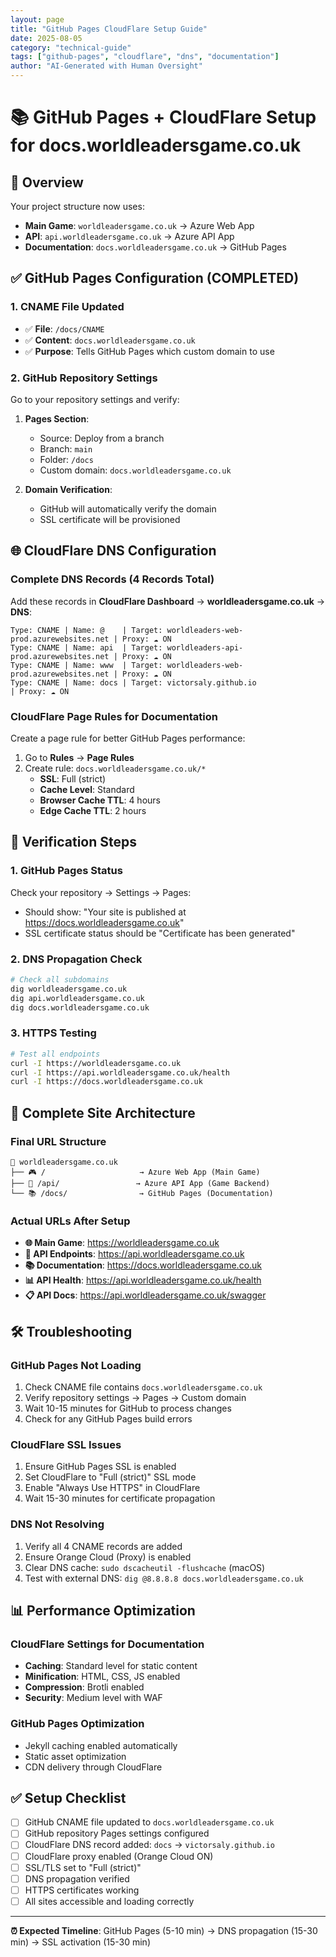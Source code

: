 ```yaml
---
layout: page
title: "GitHub Pages CloudFlare Setup Guide"
date: 2025-08-05
category: "technical-guide"
tags: ["github-pages", "cloudflare", "dns", "documentation"]
author: "AI-Generated with Human Oversight"
---
```


# 📚 GitHub Pages + CloudFlare Setup for docs.worldleadersgame.co.uk

## 🎯 Overview

Your project structure now uses:

- **Main Game**: `worldleadersgame.co.uk` → Azure Web App
- **API**: `api.worldleadersgame.co.uk` → Azure API App
- **Documentation**: `docs.worldleadersgame.co.uk` → GitHub Pages

## ✅ GitHub Pages Configuration (COMPLETED)

### 1. CNAME File Updated

- ✅ **File**: `/docs/CNAME`
- ✅ **Content**: `docs.worldleadersgame.co.uk`
- ✅ **Purpose**: Tells GitHub Pages which custom domain to use

### 2. GitHub Repository Settings

Go to your repository settings and verify:

1. **Pages Section**:

   - Source: Deploy from a branch
   - Branch: `main`
   - Folder: `/docs`
   - Custom domain: `docs.worldleadersgame.co.uk`

2. **Domain Verification**:
   - GitHub will automatically verify the domain
   - SSL certificate will be provisioned

## 🌐 CloudFlare DNS Configuration

### Complete DNS Records (4 Records Total)

Add these records in **CloudFlare Dashboard** → **worldleadersgame.co.uk** → **DNS**:

```
Type: CNAME | Name: @    | Target: worldleaders-web-prod.azurewebsites.net | Proxy: ☁️ ON
Type: CNAME | Name: api  | Target: worldleaders-api-prod.azurewebsites.net | Proxy: ☁️ ON
Type: CNAME | Name: www  | Target: worldleaders-web-prod.azurewebsites.net | Proxy: ☁️ ON
Type: CNAME | Name: docs | Target: victorsaly.github.io                    | Proxy: ☁️ ON
```

### CloudFlare Page Rules for Documentation

Create a page rule for better GitHub Pages performance:

1. Go to **Rules** → **Page Rules**
2. Create rule: `docs.worldleadersgame.co.uk/*`
   - **SSL**: Full (strict)
   - **Cache Level**: Standard
   - **Browser Cache TTL**: 4 hours
   - **Edge Cache TTL**: 2 hours

## 🔧 Verification Steps

### 1. GitHub Pages Status

Check your repository → Settings → Pages:

- Should show: "Your site is published at https://docs.worldleadersgame.co.uk"
- SSL certificate status should be "Certificate has been generated"

### 2. DNS Propagation Check

```bash
# Check all subdomains
dig worldleadersgame.co.uk
dig api.worldleadersgame.co.uk
dig docs.worldleadersgame.co.uk
```

### 3. HTTPS Testing

```bash
# Test all endpoints
curl -I https://worldleadersgame.co.uk
curl -I https://api.worldleadersgame.co.uk/health
curl -I https://docs.worldleadersgame.co.uk
```

## 🚀 Complete Site Architecture

### Final URL Structure

```
📁 worldleadersgame.co.uk
├── 🎮 /                     → Azure Web App (Main Game)
├── 🔧 /api/                 → Azure API App (Game Backend)
└── 📚 /docs/                → GitHub Pages (Documentation)
```

### Actual URLs After Setup

- **🌐 Main Game**: https://worldleadersgame.co.uk
- **🔧 API Endpoints**: https://api.worldleadersgame.co.uk
- **📚 Documentation**: https://docs.worldleadersgame.co.uk
- **📊 API Health**: https://api.worldleadersgame.co.uk/health
- **📋 API Docs**: https://api.worldleadersgame.co.uk/swagger

## 🛠️ Troubleshooting

### GitHub Pages Not Loading

1. Check CNAME file contains `docs.worldleadersgame.co.uk`
2. Verify repository settings → Pages → Custom domain
3. Wait 10-15 minutes for GitHub to process changes
4. Check for any GitHub Pages build errors

### CloudFlare SSL Issues

1. Ensure GitHub Pages SSL is enabled
2. Set CloudFlare to "Full (strict)" SSL mode
3. Enable "Always Use HTTPS" in CloudFlare
4. Wait 15-30 minutes for certificate propagation

### DNS Not Resolving

1. Verify all 4 CNAME records are added
2. Ensure Orange Cloud (Proxy) is enabled
3. Clear DNS cache: `sudo dscacheutil -flushcache` (macOS)
4. Test with external DNS: `dig @8.8.8.8 docs.worldleadersgame.co.uk`

## 📊 Performance Optimization

### CloudFlare Settings for Documentation

- **Caching**: Standard level for static content
- **Minification**: HTML, CSS, JS enabled
- **Compression**: Brotli enabled
- **Security**: Medium level with WAF

### GitHub Pages Optimization

- Jekyll caching enabled automatically
- Static asset optimization
- CDN delivery through CloudFlare

## ✅ Setup Checklist

- [ ] GitHub CNAME file updated to `docs.worldleadersgame.co.uk`
- [ ] GitHub repository Pages settings configured
- [ ] CloudFlare DNS record added: `docs` → `victorsaly.github.io`
- [ ] CloudFlare proxy enabled (Orange Cloud ON)
- [ ] SSL/TLS set to "Full (strict)"
- [ ] DNS propagation verified
- [ ] HTTPS certificates working
- [ ] All sites accessible and loading correctly

---

**⏰ Expected Timeline**: GitHub Pages (5-10 min) → DNS propagation (15-30 min) → SSL activation (15-30 min)
